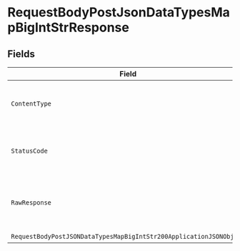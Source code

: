 # RequestBodyPostJsonDataTypesMapBigIntStrResponse


## Fields

| Field                                                                                                                                               | Type                                                                                                                                                | Required                                                                                                                                            | Description                                                                                                                                         |
| --------------------------------------------------------------------------------------------------------------------------------------------------- | --------------------------------------------------------------------------------------------------------------------------------------------------- | --------------------------------------------------------------------------------------------------------------------------------------------------- | --------------------------------------------------------------------------------------------------------------------------------------------------- |
| `ContentType`                                                                                                                                       | *string*                                                                                                                                            | :heavy_check_mark:                                                                                                                                  | HTTP response content type for this operation                                                                                                       |
| `StatusCode`                                                                                                                                        | *int*                                                                                                                                               | :heavy_check_mark:                                                                                                                                  | HTTP response status code for this operation                                                                                                        |
| `RawResponse`                                                                                                                                       | [HttpResponseMessage](https://learn.microsoft.com/en-us/dotnet/api/system.net.http.httpresponsemessage?view=net-5.0)                                | :heavy_minus_sign:                                                                                                                                  | Raw HTTP response; suitable for custom response parsing                                                                                             |
| `RequestBodyPostJSONDataTypesMapBigIntStr200ApplicationJSONObject`                                                                                  | [RequestBodyPostJSONDataTypesMapBigIntStr200ApplicationJSON](../../models/operations/RequestBodyPostJSONDataTypesMapBigIntStr200ApplicationJSON.md) | :heavy_minus_sign:                                                                                                                                  | OK                                                                                                                                                  |